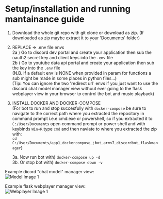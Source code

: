# Setup/installation and running mantainance guide  
  
1) Download the whole git repo with git clone or download as zip. (If downloaded as zip maybe extract it to your 'Documents' folder)  
  
2) REPLACE => .env file envs  
  2a ) Go to discord dev portal and create your application then sub the oauth2 secret key and client keys into the ```.env``` file  
  2b ) Go to youtube data api portal and create your application then sub the key into the ```.env``` file  
(N.B. if a default env is NONE when provided in param for functions a sub might be made in some places in python files...)  
(Tip: You can ignore the two 'redirect url' envs if you just want to use the discord chat model manager view without ever going to the flask webplayer view in your browser to control the bot and music playback)  
  
4) INSTALL DOCKER AND DOCKER-COMPOSE  
   (For bot to run and stop succesfully with ```docker-compose``` be sure to navigate to the correct path where you extracted the repository in command prompt i.e.e cmd.exe or powershell, so if you extracted it to ```C:/User/Documents``` open command prompt or power shell and with keybinds ```Win+R``` type ```cmd``` and then naviate to where you extracted the zip with:  
   ```cd C:/User/Documents/app1_dockercompose_jbot_armv7_discordbot_flaskmanager```)  
     
   3a. Now run bot with) ```docker-compose up -d```  
   3b. Or stop bot with) ```docker-compose down -v```  
     
Example dicord "chat model" manager view:  
![Model Image 1](READMEresources/discord_chat_model_example.png)  
  
Example flask webplayer manager view:  
![Webplayer Image 1](READMEresources/flask_webapp_example.png)    

